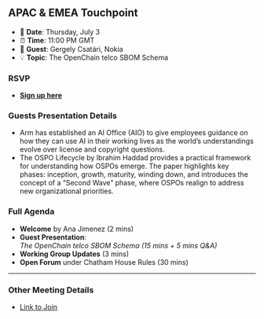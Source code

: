 ## APAC & EMEA Touchpoint  

- 📅 **Date**: Thursday, July 3
- ⏰ **Time**: 11:00 PM GMT  
- 🎤 **Guest**: Gergely Csatári, Nokia
- 💡 **Topic**: The OpenChain telco SBOM Schema

### RSVP  

- **[Sign up here](https://zoom-lfx.platform.linuxfoundation.org/meeting/93541812993?password=317ead99-1d92-43bb-a4e5-2c29915525f9)**  

### Guests Presentation Details  

- Arm has established an AI Office (AIO) to give employees guidance on how they can use AI in their working lives as the world’s understandings evolve over license and copyright questions.
- The OSPO Lifecycle by Ibrahim Haddad provides a practical framework for understanding how OSPOs emerge. The paper highlights key phases: inception, growth, maturity, winding down, and introduces the concept of a “Second Wave” phase, where OSPOs realign to address new organizational priorities.

### Full Agenda  
- **Welcome** by Ana Jimenez (2 mins)  
- **Guest Presentation**:  
  *The OpenChain telco SBOM Schema (15 mins + 5 mins Q&A)*
- **Working Group Updates** (3 mins) 
- **Open Forum** under Chatham House Rules (30 mins)  

---

### Other Meeting Details  
- [Link to Join](https://zoom-lfx.platform.linuxfoundation.org/meeting/94421152794?password=02786b67-9296-4293-8507-edd023b54759)
